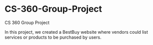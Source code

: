 # CS-360-Group-Project
CS 360 Group Project

In this project, we created a BestBuy website where vendors could list services or products to be purchased by users.
